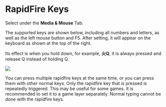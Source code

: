 # RapidFire Keys

Select under the **Media & Mouse** Tab.

The supported keys are shown below, including all numbers and letters, as well as the left mouse button and F5. After setting, it will appear on the keyboard as shown at the top of the right.

Its effect is when you hold down, for example, **火Q**, it is always pressed and release Q instead of holding Q.

<div style="width: 660px">

![](assets/rapidfire-01.png?660)
</div>

You can press multiple rapidfire keys at the same time, or you can press them with other normal keys. Only the rapidfire key that is pressed is repeatedly triggered. This may be useful for some games. It is recommended to set it to a game layer separately. Normal typing cannot be done with the rapidfire keys.